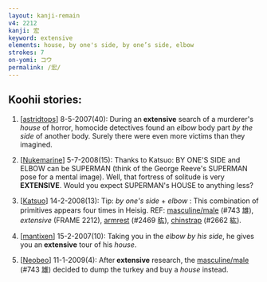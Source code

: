 ```yaml
---
layout: kanji-remain
v4: 2212
kanji: 宏
keyword: extensive
elements: house, by one's side, by one’s side, elbow
strokes: 7
on-yomi: コウ
permalink: /宏/
---
```


## Koohii stories: 

1) [<a href="http://kanji.koohii.com/profile/astridtops">astridtops</a>] 8-5-2007(40): During an<strong> extensive</strong> search of a murderer&#039;s <em>house</em> of horror, homocide detectives found an <em>elbow</em> body part <em>by the side</em> of another body. Surely there were even more victims than they imagined.

2) [<a href="http://kanji.koohii.com/profile/Nukemarine">Nukemarine</a>] 5-7-2008(15): Thanks to Katsuo: BY ONE&#039;S SIDE and ELBOW can be SUPERMAN (think of the George Reeve&#039;s SUPERMAN pose for a mental image). Well, that fortress of solitude is very<strong> EXTENSIVE</strong>. Would you expect SUPERMAN&#039;s HOUSE to anything less?

3) [<a href="http://kanji.koohii.com/profile/Katsuo">Katsuo</a>] 14-2-2008(13): Tip: <em>by one&#039;s side</em> + <em>elbow</em> : This combination of primitives appears four times in Heisig. REF: <a href="http://kanji.koohii.com/study/kanji/743">masculine/male</a> (#743 雄), <em>extensive</em> (FRAME 2212), <a href="../v4/2469.html">armrest</a> (#2469 肱), <a href="../v4/2662.html">chinstrap</a> (#2662 紘).

4) [<a href="http://kanji.koohii.com/profile/mantixen">mantixen</a>] 15-2-2007(10): Taking you in the <em>elbow by his side</em>, he gives you an<strong> extensive</strong> tour of his <em>house</em>.

5) [<a href="http://kanji.koohii.com/profile/Neobeo">Neobeo</a>] 11-1-2009(4): After<strong> extensive</strong> research, the <a href="http://kanji.koohii.com/study/kanji/743">masculine/male</a> (#743 雄) decided to dump the turkey and buy a <em>house</em> instead.

